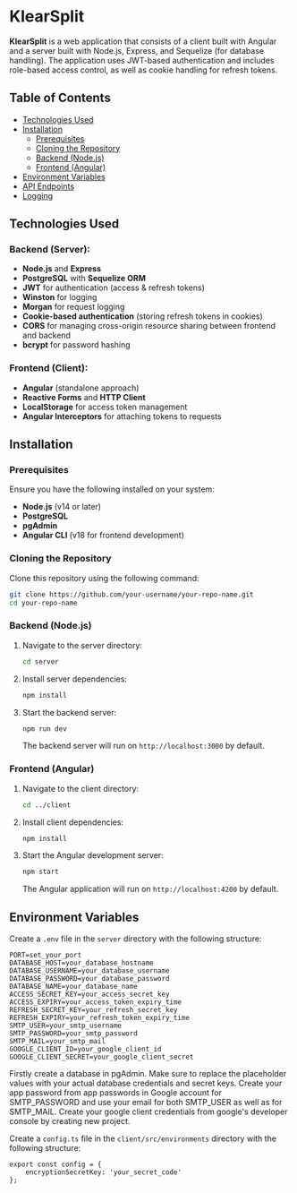 # KlearSplit

**KlearSplit** is a web application that consists of a client built with Angular and a server built with Node.js, Express, and Sequelize (for database handling). The application uses JWT-based authentication and includes role-based access control, as well as cookie handling for refresh tokens.

## Table of Contents
- [Technologies Used](#technologies-used)
- [Installation](#installation)
  - [Prerequisites](#prerequisites)
  - [Cloning the Repository](#cloning-the-repository)
  - [Backend (Node.js)](#backend-nodejs)
  - [Frontend (Angular)](#frontend-angular)
- [Environment Variables](#environment-variables)
- [API Endpoints](#api-endpoints)
- [Logging](#logging)

## Technologies Used

### Backend (Server):
- **Node.js** and **Express**
- **PostgreSQL** with **Sequelize ORM**
- **JWT** for authentication (access & refresh tokens)
- **Winston** for logging
- **Morgan** for request logging
- **Cookie-based authentication** (storing refresh tokens in cookies)
- **CORS** for managing cross-origin resource sharing between frontend and backend
- **bcrypt** for password hashing

### Frontend (Client):
- **Angular** (standalone approach)
- **Reactive Forms** and **HTTP Client**
- **LocalStorage** for access token management
- **Angular Interceptors** for attaching tokens to requests

## Installation

### Prerequisites

Ensure you have the following installed on your system:
- **Node.js** (v14 or later)
- **PostgreSQL**
- **pgAdmin**
- **Angular CLI** (v18 for frontend development)

### Cloning the Repository

Clone this repository using the following command:

```bash
git clone https://github.com/your-username/your-repo-name.git
cd your-repo-name
```

### Backend (Node.js)

1. Navigate to the server directory:

    ```bash
    cd server
    ```

2. Install server dependencies:

    ```bash
    npm install
    ```

3. Start the backend server:

    ```bash
    npm run dev
    ```

   The backend server will run on `http://localhost:3000` by default.

### Frontend (Angular)

1. Navigate to the client directory:

    ```bash
    cd ../client
    ```

2. Install client dependencies:

    ```bash
    npm install
    ```

3. Start the Angular development server:

    ```bash
    npm start
    ```

   The Angular application will run on `http://localhost:4200` by default.

## Environment Variables

Create a `.env` file in the `server` directory with the following structure:

```plaintext
PORT=set_your_port
DATABASE_HOST=your_database_hostname
DATABASE_USERNAME=your_database_username
DATABASE_PASSWORD=your_database_password
DATABASE_NAME=your_database_name
ACCESS_SECRET_KEY=your_access_secret_key
ACCESS_EXPIRY=your_access_token_expiry_time
REFRESH_SECRET_KEY=your_refresh_secret_key
REFRESH_EXPIRY=your_refresh_token_expiry_time
SMTP_USER=your_smtp_username
SMTP_PASSWORD=your_smtp_password
SMTP_MAIL=your_smtp_mail
GOOGLE_CLIENT_ID=your_google_client_id
GOOGLE_CLIENT_SECRET=your_google_client_secret
```

Firstly create a database in pgAdmin.
Make sure to replace the placeholder values with your actual database credentials and secret keys.
Create your app password from app passwords in Google account for SMTP_PASSWORD and use your email for both SMTP_USER as well as for SMTP_MAIL.
Create your google client credentials from google's developer console by creating new project.


Create a `config.ts` file in the `client/src/environments` directory with the following structure:

```plaintext
export const config = {
    encryptionSecretKey: 'your_secret_code'
};
```
